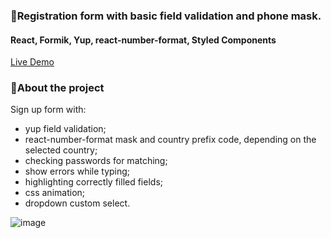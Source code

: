 ### 🔐Registration form with basic field validation and phone mask.
#### React, Formik, Yup, react-number-format, Styled Components

[Live Demo](https://sign-up-form-boikoyv.vercel.app/)

### 📕About the project

Sign up form with:
- yup field validation;
- react-number-format mask and country prefix code, depending on the selected country;
- checking passwords for matching;
- show errors while typing;
- highlighting correctly filled fields;
- css animation;
- dropdown custom select.

![image](https://user-images.githubusercontent.com/68449997/141659923-7bd05e47-770e-4d12-a567-8d8baa08c1a0.png)

